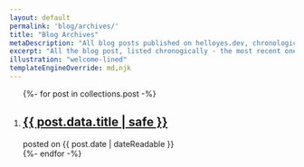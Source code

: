 ```yaml
---
layout: default
permalink: 'blog/archives/'
title: "Blog Archives"
metaDescription: "All blog posts published on helloyes.dev, chronologically listed."
excerpt: "All the blog post, listed chronogically - the most recent one is first."
illustration: "welcome-lined"
templateEngineOverride: md,njk
---
```


<ol class="archive-list" reversed>
    {%- for post in collections.post -%}
        <li class="archive-list__item">
            <article class="archive-list__item-article" itemprop="blogPost" itemscope itemtype="https://schema.org/BlogPosting">
                <h2 class="archive-list__item-title" itemprop="name headline"><a href="{{ post.url | url }}">{{ post.data.title | safe }}</a></h2>
                <time class="archive-list__item-date">posted on {{ post.date | dateReadable }}</time>
            </article>
        </li>
    {%- endfor -%}
</ol>